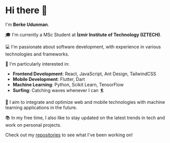 # Hi there 👋

I'm **Berke Udunman**.

🎓 I'm currently a MSc Student at **İzmir Institute of Technology (IZTECH)**.

💻 I'm passionate about software development, with experience in various technologies and frameworks.

🌱 I'm particularly interested in:

- **Frontend Development**: React, JavaScript, Ant Design, TailwindCSS
- **Mobile Development**: Flutter, Dart
- **Machine Learning**: Python, Scikit Learn, TensorFlow
- **Surfing**: Catching waves whenever I can 🏄

🚀 I aim to integrate and optimize web and mobile technologies with machine learning applications in the future.

📚 In my free time, I also like to stay updated on the latest trends in tech and work on personal projects.

Check out my [repositories](https://github.com/BerkeUdunman) to see what I've been working on!
